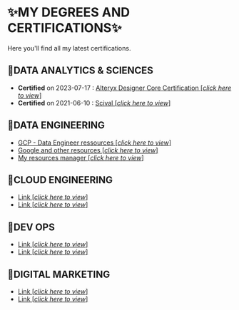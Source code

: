 # ✨MY DEGREES AND CERTIFICATIONS✨

Here you'll find all my latest certifications.

## 📜DATA ANALYTICS & SCIENCES
- **Certified** on 2023-07-17 : [Alteryx Designer Core Certification [*click here to view*]](https://www.credly.com/badges/a35bc2bc-8641-4461-979b-264bd2385d51/linked_in?t=ryathr)
- **Certified** on 2021-06-10 : [Scival [*click here to view*]](https://www.credential.net/727bbd2e-bfec-4ce2-a52f-66ebd7871f77#gs.5dm3h8)

## 📜DATA ENGINEERING
- [GCP - Data Engineer ressources [*click here to view*]](https://www.cloudskillsboost.google/paths/16?hl=fr)
- [Google and other resources [*click here to view*]](https://cloud.google.com/learn/certificates?hl=fr)
- [My resources manager [*click here to view*]](https://lookerstudio.google.com/u/0/reporting/15699df7-d3bd-4b0f-8834-647745c6f882/page/p_3rjgmnrudd)  

## 📜CLOUD ENGINEERING
- [Link [*click here to view*]](https://earth.google.com/web)
- [Link [*click here to view*]](https://earth.google.com/web)  

## 📜DEV OPS
- [Link [*click here to view*]](https://earth.google.com/web)
- [Link [*click here to view*]](https://earth.google.com/web)

## 📜DIGITAL MARKETING
- [Link [*click here to view*]](https://earth.google.com/web)
- [Link [*click here to view*]](https://earth.google.com/web)
